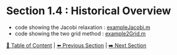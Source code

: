 # Section 1.4 : Historical Overview

- code showing the Jacobi relaxation : [exampleJacobi.m](./exampleJacobi.m)
- code showing the two grid method : [example2Grid.m](./example2Grid.m)

[:book: Table of Content](../../README.md) | [:arrow_left: Previous Section](../sec1.3/README.md) | [:arrow_right: Next Section](../sec1.5/README.md)